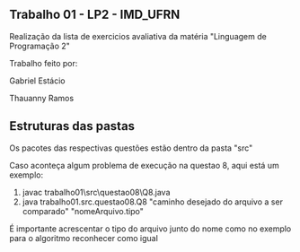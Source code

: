 ## Trabalho 01 - LP2 - IMD_UFRN

Realização da lista de exercicios avaliativa da matéria "Linguagem de Programação 2"

Trabalho feito por: 

Gabriel Estácio

Thauanny Ramos

## Estruturas das pastas

Os pacotes das respectivas questões estão dentro da pasta "src"

Caso aconteça algum problema de execução na questao 8, aqui está um exemplo:


 1. javac trabalho01\src\questao08\Q8.java   
 2. java trabalho01.src.questao08.Q8 "caminho desejado do arquivo a ser comparado" "nomeArquivo.tipo" 


É importante acrescentar o tipo do arquivo junto do nome como no exemplo para o algoritmo reconhecer como igual

